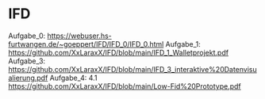 # IFD

Aufgabe_0:
https://webuser.hs-furtwangen.de/~goeppert/IFD/IFD_0/IFD_0.html
Aufgabe_1:
https://github.com/XxLaraxX/IFD/blob/main/IFD_1_Walletprojekt.pdf
Aufgabe_3:
https://github.com/XxLaraxX/IFD/blob/main/IFD_3_interaktive%20Datenvisualierung.pdf
Aufgabe_4:
4.1 https://github.com/XxLaraxX/IFD/blob/main/Low-Fid%20Prototype.pdf
